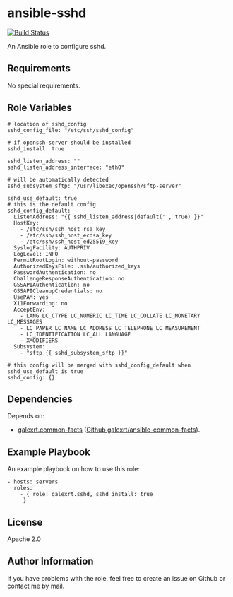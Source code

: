 ansible-sshd
============

[![Build Status](https://travis-ci.org/galexrt/ansible-sshd.svg?branch=master)](https://travis-ci.org/galexrt/ansible-sshd)

An Ansible role to configure sshd.

Requirements
------------

No special requirements.

Role Variables
--------------

```
# location of sshd_config
sshd_config_file: "/etc/ssh/sshd_config"

# if openssh-server should be installed
sshd_install: true

sshd_listen_address: ""
sshd_listen_address_interface: "eth0"

# will be automatically detected
sshd_subsystem_sftp: "/usr/libexec/openssh/sftp-server"

sshd_use_default: true
# this is the default config
sshd_config_default:
  ListenAddress: "{{ sshd_listen_address|default('', true) }}"
  HostKey:
    - /etc/ssh/ssh_host_rsa_key
    - /etc/ssh/ssh_host_ecdsa_key
    - /etc/ssh/ssh_host_ed25519_key
  SyslogFacility: AUTHPRIV
  LogLevel: INFO
  PermitRootLogin: without-password
  AuthorizedKeysFile: .ssh/authorized_keys
  PasswordAuthentication: no
  ChallengeResponseAuthentication: no
  GSSAPIAuthentication: no
  GSSAPICleanupCredentials: no
  UsePAM: yes
  X11Forwarding: no
  AcceptEnv:
    - LANG LC_CTYPE LC_NUMERIC LC_TIME LC_COLLATE LC_MONETARY LC_MESSAGES
    - LC_PAPER LC_NAME LC_ADDRESS LC_TELEPHONE LC_MEASUREMENT
    - LC_IDENTIFICATION LC_ALL LANGUAGE
    - XMODIFIERS
  Subsystem:
    - "sftp	{{ sshd_subsystem_sftp }}"

# this config will be merged with sshd_config_default when sshd_use_default is true
sshd_config: {}
```

Dependencies
------------

Depends on:
* [galexrt.common-facts](https://galaxy.ansible.com/galexrt/common-facts/) ([Github galexrt/ansible-common-facts](https://github.com/galexrt/ansible-common-facts)).

Example Playbook
----------------

An example playbook on how to use this role:
```
- hosts: servers
  roles:
    - { role: galexrt.sshd, sshd_install: true
     }
```

License
-------

Apache 2.0

Author Information
------------------

If you have problems with the role, feel free to create an issue on Github or contact me by mail.

